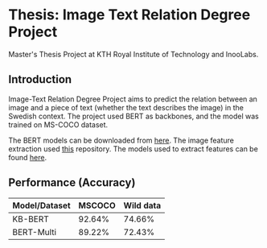 # Thesis: Image Text Relation Degree Project

Master's Thesis Project at KTH Royal Institute of Technology and InooLabs.

## Introduction
Image-Text Relation Degree Project aims to predict the relation between an image and a piece of text (whether the text describes the image) in the Swedish context. The project used BERT as backbones, and the model was trained on MS-COCO dataset.

The BERT models can be downloaded from [here](https://huggingface.co/models). The image feature extraction used [this](https://github.com/airsplay/py-bottom-up-attention) repository. The models used to extract features can be found [here](https://github.com/facebookresearch/detectron2/blob/main/MODEL_ZOO.md). 

## Performance (Accuracy)
Model/Dataset| MSCOCO | Wild data |
-------------|--------|-----------|
KB-BERT      | 92.64% |  74.66%   |
BERT-Multi   | 89.22% |  72.43%   |
